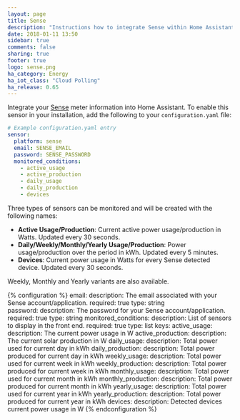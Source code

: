 ```yaml
---
layout: page
title: Sense
description: "Instructions how to integrate Sense within Home Assistant."
date: 2018-01-11 13:50
sidebar: true
comments: false
sharing: true
footer: true
logo: sense.png
ha_category: Energy
ha_iot_class: "Cloud Polling"
ha_release: 0.65
---
```



Integrate your [Sense](https://sense.com) meter information into Home Assistant. 
To enable this sensor in your installation, add the following to your `configuration.yaml` file:

```yaml
# Example configuration.yaml entry
sensor:
  platform: sense
  email: SENSE_EMAIL
  password: SENSE_PASSWORD
  monitored_conditions:
    - active_usage
    - active_production
    - daily_usage
    - daily_production
    - devices
```

Three types of sensors can be monitored and will be created with the following names:
- **Active Usage/Production**: Current active power usage/production in Watts. Updated every 30 seconds.
- **Daily/Weekly/Monthly/Yearly Usage/Production**:  Power usage/production over the period in kWh. Updated every 5 minutes.
- **Devices**: Current power usage in Watts for every Sense detected device. Updated every 30 seconds.

Weekly, Monthly and Yearly variants are also available.

{% configuration %}
email:
  description: The email associated with your Sense account/application.
  required: true
  type: string  
password:
  description: The password for your Sense account/application.
  required: true
  type: string
monitored_conditions:
  description: List of sensors to display in the front end.
  required: true
  type: list
  keys:
    active_usage:
      description: The current power usage in W
    active_production:
      description: The current solar production in W
    daily_usage:
      description: Total power used for current day in kWh
    daily_production:
      description: Total power produced for current day in kWh
    weekly_usage:
      description: Total power used for current week in kWh
    weekly_production:
      description: Total power produced for current week in kWh
    monthly_usage:
      description: Total power used for current month in kWh
    monthly_production:
      description: Total power produced for current month in kWh
    yearly_usage:
      description: Total power used for current year in kWh
    yearly_production:
      description: Total power produced for current year in kWh
    devices:
      description: Detected devices current power usage in W
{% endconfiguration %}
